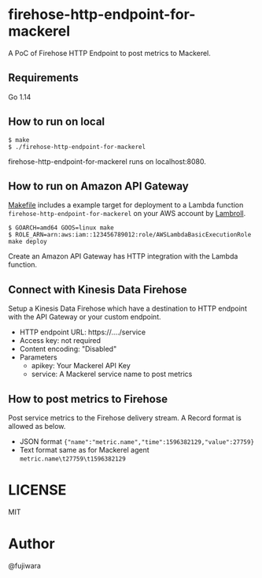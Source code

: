 # firehose-http-endpoint-for-mackerel

A PoC of Firehose HTTP Endpoint to post metrics to Mackerel.

## Requirements

Go 1.14

## How to run on local

```
$ make
$ ./firehose-http-endpoint-for-mackerel
```

firehose-http-endpoint-for-mackerel runs on localhost:8080.

## How to run on Amazon API Gateway

[Makefile](Makefile) includes a example target for deployment to a Lambda function `firehose-http-endpoint-for-mackerel` on your AWS account by [Lambroll](https://github.com/fujiwara/lambroll).

```
$ GOARCH=amd64 GOOS=linux make
$ ROLE_ARN=arn:aws:iam::123456789012:role/AWSLambdaBasicExecutionRole make deploy
```

Create an Amazon API Gateway has HTTP integration with the Lambda function.

## Connect with Kinesis Data Firehose

Setup a Kinesis Data Firehose which have a destination to HTTP endpoint with the API Gateway or your custom endpoint.

- HTTP endpoint URL: https://..../service
- Access key: not required
- Content encoding: "Disabled"
- Parameters
  - apikey: Your Mackerel API Key
  - service: A Mackerel service name to post metrics

## How to post metrics to Firehose

Post service metrics to the Firehose delivery stream. A Record format is allowed as below.

- JSON format `{"name":"metric.name","time":1596382129,"value":27759}`
- Text format same as for Mackerel agent `metric.name\t27759\t1596382129`

# LICENSE

MIT

# Author

@fujiwara
